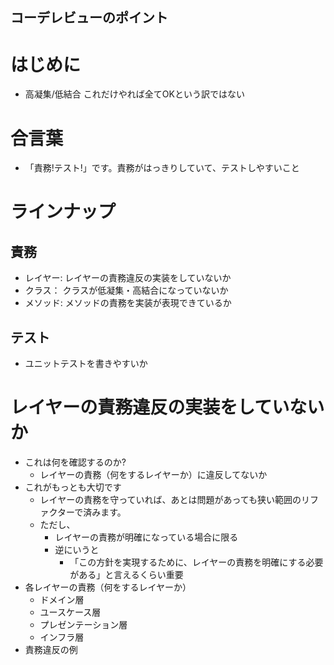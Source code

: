 コーデレビューのポイント
-----

# はじめに

* 高凝集/低結合
  これだけやれば全てOKという訳ではない

# 合言葉

* 「責務!テスト!」です。責務がはっきりしていて、テストしやすいこと

# ラインナップ

## 責務

* レイヤー: レイヤーの責務違反の実装をしていないか
* クラス： クラスが低凝集・高結合になっていないか
* メソッド: メソッドの責務を実装が表現できているか

## テスト

* ユニットテストを書きやすいか

# レイヤーの責務違反の実装をしていないか

* これは何を確認するのか?
    * レイヤーの責務（何をするレイヤーか）に違反してないか
* これがもっとも大切です
    * レイヤーの責務を守っていれば、あとは問題があっても狭い範囲のリファクターで済みます。
    * ただし、
        * レイヤーの責務が明確になっている場合に限る
        * 逆にいうと
            * 「この方針を実現するために、レイヤーの責務を明確にする必要がある」と言えるくらい重要
* 各レイヤーの責務（何をするレイヤーか）
    * ドメイン層
    * ユースケース層
    * プレゼンテーション層
    * インフラ層
* 責務違反の例